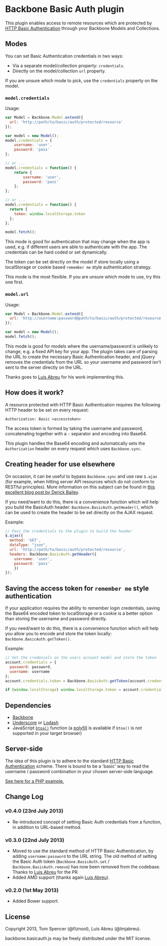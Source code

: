 # Backbone Basic Auth plugin

This plugin enables access to remote resources which are protected by [HTTP Basic Authentication](http://www.ietf.org/rfc/rfc2617.txt) through your Backbone Models and Collections.

## Modes

You can set Basic Authentication credentials in two ways:

 - Via a separate model/collection property: `credentials`.
 - Directly on the model/collection `url` property.

If you are unsure which mode to pick, use the `credentials` property on the model.

### `model.credentials`

Usage:

``` js
var Model = Backbone.Model.extend({
  url: 'http://path/to/basic/auth/protected/resource'
});

var model = new Model();
model.credentials = {
	username: 'user',
	password: 'pass'
};

// or ...
model.credentials = function() {
	return {
		username: 'user',
		password: 'pass'
	};
};

// or ...
model.credentials = function() {
  return {
    token: window.localStorage.token
  };
};

model.fetch();
```

This mode is good for authentication that may change when the app is used, e.g. if different users are able to authenticate with the app. The credentials can be hard coded or set dynamically.

The token can be set directly on the model if store locally using a localStorage or cookie based `remember me` style authentication strategy.

This mode is the most flexible. If you are unsure which mode to use, try this one first.

### `model.url`

Usage:

``` js
var Model = Backbone.Model.extend({
  url: 'http://username:password@path/to/basic/auth/protected/resource'
});

var model = new Model();
model.fetch();
```

This mode is good for models where the username/password is unlikely to change, e.g. a fixed API key for your app. The plugin takes care of parsing the URL to create the necessary Basic Authentication header, and jQuery removes the credentials from the URL so your username and password isn't sent to the server directly on the URL.

Thanks goes to [Luis Abreu](https://github.com/lmjabreu) for his work implementing this.

## How does it work?

A resource protected with HTTP Basic Authentication requires the following HTTP header to be set on every request:

```
Authorization: Basic <accesstoken>
```

The access token is formed by taking the username and password, concatenating together with a `:` separator and encoding into Base64.

This plugin handles the Base64 encoding and automatically sets the `Authorization` header on every request which uses `Backbone.sync`.

## Creating header for use elsewhere

On occasion, it can be useful to bypass `Backbone.sync` and use raw `$.ajax` (for example, when hitting server API resources which do not conform to RESTful principles). More information on this subject can be found in [this excellent blog post by Derick Bailey](http://lostechies.com/derickbailey/2012/05/04/wrapping-ajax-in-a-thin-command-framework-for-backbone-apps/).

If you need/want to do this, there is a convenience function which will help you build the BasicAuth header: `Backbone.BasicAuth.getHeader()`, which can be used to create the header to be set directly on the AJAX request.

Example:

``` js
// Pass the credentials to the plugin to build the header
$.ajax({
  method: 'GET',
  dataType: "json",
  url: 'http://path/to/basic/auth/protected/resource',
  headers: Backbone.BasicAuth.getHeader({
  	username: 'user',
  	password: 'pass'
	})
});

```

## Saving the access token for `remember me` style authentication

If your application requires the ability to remember login credentials, saving the Base64 encoded token to localStorage or a cookie is a better option than storing the username and password directly.

If you need/want to do this, there is a convenience function which will help you allow you to encode and store the token locally: `Backbone.BasicAuth.getToken()`.

Example:

``` js
// Set the credenials on the users account model and store the token
account.credentials = {
  password: password,
  username: username
};
account.credentials.token = Backbone.BasicAuth.getToken(account.credentials)

if (window.localStorage) window.localStorage.token = account.credentials.token;

```

## Dependencies

 - [Backbone](http://backbonejs.org)
 - [Underscore](http://underscorejs.org) or [Lodash](http://lodash.com)
 - JavaScript [`btoa()`](https://developer.mozilla.org/en-US/docs/DOM/window.btoa) function (a [polyfill](https://github.com/davidchambers/Base64.js) is available if `btoa()` is not supported in your target browser)

## Server-side

The idea of this plugin is to adhere to the standard [HTTP Basic Authentication](http://www.ietf.org/rfc/rfc2617.txt) scheme. There is bound to be a 'basic' way to read the username / password combination in your chosen server-side language.

[See here for a PHP example.](http://php.net/manual/en/features.http-auth.php)

## Change Log

### v0.4.0 (23rd July 2013)

- Re-introduced concept of setting Basic Auth credentials from a function, in addition to URL-based method.

### v0.3.0 (22nd July 2013)

 - Moved to use the standard method of HTTP Basic Authentication, by adding `username:password` to the URL string. The old method of setting the Basic Auth token (`Backbone.BasicAuth.set` / `Backbone.BasicAuth.remove`) has now been removed from the codebase. Thanks to [Luis Abreu](https://github.com/lmjabreu) for the PR.
 - Added AMD support (thanks again [Luis Abreu](https://github.com/lmjabreu)).

### v0.2.0 (1st May 2013)

 - Added Bower support.

## License

Copyright 2013, Tom Spencer (@fiznool), Luis Abreu (@lmjabreu).

backbone.basicauth.js may be freely distributed under the MIT license.
